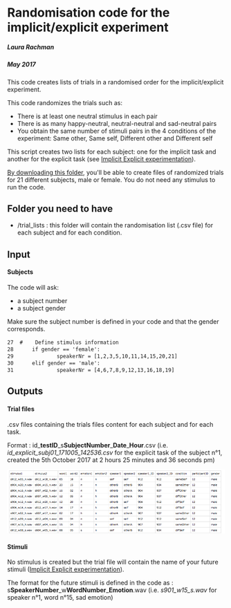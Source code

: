 # Randomisation code for the implicit/explicit experiment
##### Laura Rachman 
##### May 2017



This code creates lists of trials in a randomised order for the implicit/explicit experiment. 

This code randomizes the trials such as:

- There is at least one neutral stimulus in each pair
- There is as many happy-neutral, neutral-neutral and sad-neutral pairs
- You obtain the same number of stimuli pairs in the 4 conditions of the experiment: Same other, Same self, Different other and Different self

This script creates two lists for each subject: one for the implicit task and another for the explicit task (see [Implicit Explicit experimentation](https://github.com/creamlab/Cream_Code/tree/master/Implicit%20Explicit/Implicit%20Explicit)).

[By downloading this folder](https://github.com/creamlab/Cream_Code/archive/master.zip), you'll be able to create files of randomized trials for 21 different subjects, male or female. You do not need any stimulus to run the code. 


## Folder you need to have


- /trial_lists : this folder will contain the randomisation list (.csv file) for each subject and for each condition. 

## Input

#### Subjects

The code will ask:

- a subject number
- a subject gender

Make sure the subject number is defined in your code and that the gender corresponds.

	27  #    Define stimulus information
    28 		if gender == 'female':
    29     			speakerNr = [1,2,3,5,10,11,14,15,20,21]
    30 		elif gender == 'male':
    31     			speakerNr = [4,6,7,8,9,12,13,16,18,19]
## Outputs

#### Trial files
.csv files containing the trials files content for each subject and for each task.

Format : id\_**testID**\_s**SubjectNumber**\_**Date**\_**Hour**.csv (i.e. *id\_explicit\_subj01\_171005\_142536.csv* for the explicit task of the subject n°1, created the 5th October 2017 at 2 hours 25 minutes and 36 seconds pm)

![Trial File](https://github.com/creamlab/Cream_Code/blob/master/Images/TrialFile.png)

#### Stimuli
No stimulus is created but the trial file will contain the name of your future stimuli ([Implicit Explicit experimentation](https://github.com/creamlab/Cream_Code/tree/master/Implicit%20Explicit/Implicit%20Explicit)). 

The format for the future stimuli is defined in the code as : s**SpeakerNumber**\_w**WordNumber**\_**Emotion**.wav (i.e. *s901\_w15\_s.wav* for speaker n°1, word n°15, sad emotion) 

# 




